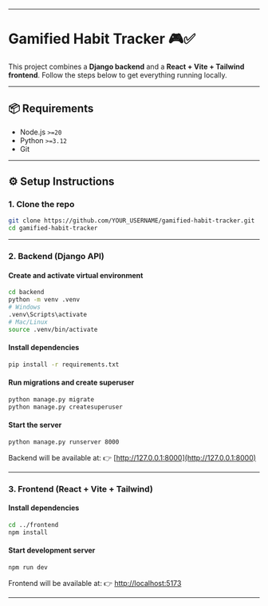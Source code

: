 
---

# Gamified Habit Tracker 🎮✅

This project combines a **Django backend** and a **React + Vite + Tailwind frontend**.
Follow the steps below to get everything running locally.

---

## 📦 Requirements

* Node.js `>=20`
* Python `>=3.12`
* Git

---

## ⚙️ Setup Instructions

### 1. Clone the repo

```bash
git clone https://github.com/YOUR_USERNAME/gamified-habit-tracker.git
cd gamified-habit-tracker
```

---

### 2. Backend (Django API)

#### Create and activate virtual environment

```bash
cd backend
python -m venv .venv
# Windows
.venv\Scripts\activate
# Mac/Linux
source .venv/bin/activate
```

#### Install dependencies

```bash
pip install -r requirements.txt
```

#### Run migrations and create superuser

```bash
python manage.py migrate
python manage.py createsuperuser
```

#### Start the server

```bash
python manage.py runserver 8000
```

Backend will be available at:
👉 [http://127.0.0.1:8000](http://127.0.0.1:8000)

---

### 3. Frontend (React + Vite + Tailwind)

#### Install dependencies

```bash
cd ../frontend
npm install
```

#### Start development server

```bash
npm run dev
```

Frontend will be available at:
👉 [http://localhost:5173](http://localhost:5173)

---

